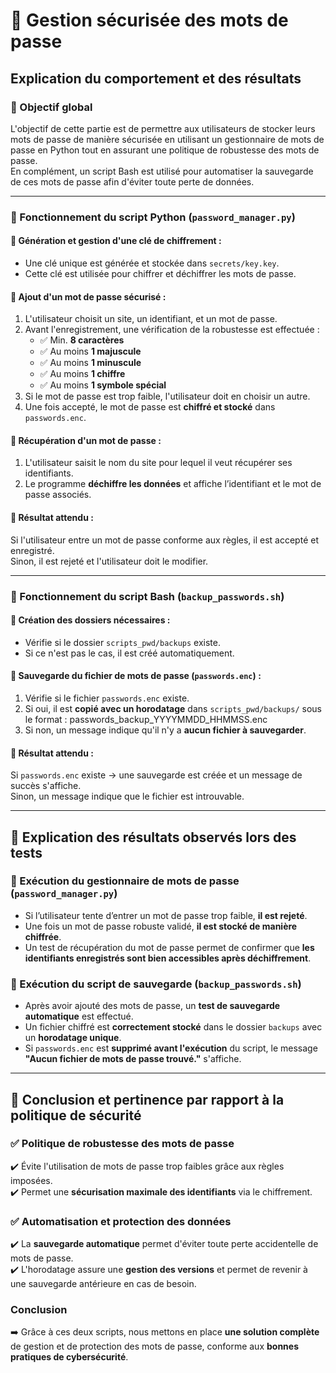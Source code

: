 # 🔑 Gestion sécurisée des mots de passe

## Explication du comportement et des résultats

### 🔹 Objectif global

L'objectif de cette partie est de permettre aux utilisateurs de stocker leurs mots de passe de manière sécurisée en utilisant un gestionnaire de mots de passe en Python tout en assurant une politique de robustesse des mots de passe.  
En complément, un script Bash est utilisé pour automatiser la sauvegarde de ces mots de passe afin d'éviter toute perte de données.  

---

### 🔹 Fonctionnement du script Python (`password_manager.py`)

#### 📌 Génération et gestion d'une clé de chiffrement :
- Une clé unique est générée et stockée dans `secrets/key.key`.
- Cette clé est utilisée pour chiffrer et déchiffrer les mots de passe.

#### 📌 Ajout d'un mot de passe sécurisé :
1. L'utilisateur choisit un site, un identifiant, et un mot de passe.
2. Avant l'enregistrement, une vérification de la robustesse est effectuée :
   - ✅ Min. **8 caractères**
   - ✅ Au moins **1 majuscule**
   - ✅ Au moins **1 minuscule**
   - ✅ Au moins **1 chiffre**
   - ✅ Au moins **1 symbole spécial**
3. Si le mot de passe est trop faible, l'utilisateur doit en choisir un autre.
4. Une fois accepté, le mot de passe est **chiffré et stocké** dans `passwords.enc`.

#### 📌 Récupération d'un mot de passe :
1. L'utilisateur saisit le nom du site pour lequel il veut récupérer ses identifiants.
2. Le programme **déchiffre les données** et affiche l’identifiant et le mot de passe associés.

#### 🔹 Résultat attendu :
Si l'utilisateur entre un mot de passe conforme aux règles, il est accepté et enregistré.  
Sinon, il est rejeté et l'utilisateur doit le modifier.  

---

### 🔹 Fonctionnement du script Bash (`backup_passwords.sh`)

#### 📌 Création des dossiers nécessaires :
- Vérifie si le dossier `scripts_pwd/backups` existe.
- Si ce n'est pas le cas, il est créé automatiquement.

#### 📌 Sauvegarde du fichier de mots de passe (`passwords.enc`) :
1. Vérifie si le fichier `passwords.enc` existe.
2. Si oui, il est **copié avec un horodatage** dans `scripts_pwd/backups/` sous le format : passwords_backup_YYYYMMDD_HHMMSS.enc
3. Si non, un message indique qu'il n'y a **aucun fichier à sauvegarder**.

#### 🔹 Résultat attendu :
Si `passwords.enc` existe → une sauvegarde est créée et un message de succès s'affiche.  
Sinon, un message indique que le fichier est introuvable.  

---

## 📌 Explication des résultats observés lors des tests

### 🔹 Exécution du gestionnaire de mots de passe (`password_manager.py`)
- Si l’utilisateur tente d’entrer un mot de passe trop faible, **il est rejeté**.
- Une fois un mot de passe robuste validé, **il est stocké de manière chiffrée**.
- Un test de récupération du mot de passe permet de confirmer que **les identifiants enregistrés sont bien accessibles après déchiffrement**.

### 🔹 Exécution du script de sauvegarde (`backup_passwords.sh`)
- Après avoir ajouté des mots de passe, un **test de sauvegarde automatique** est effectué.
- Un fichier chiffré est **correctement stocké** dans le dossier `backups` avec un **horodatage unique**.
- Si `passwords.enc` est **supprimé avant l'exécution** du script, le message **"Aucun fichier de mots de passe trouvé."** s'affiche.

---

## 📌 Conclusion et pertinence par rapport à la politique de sécurité

### ✅ Politique de robustesse des mots de passe
✔️ Évite l'utilisation de mots de passe trop faibles grâce aux règles imposées.  
✔️ Permet une **sécurisation maximale des identifiants** via le chiffrement.

### ✅ Automatisation et protection des données
✔️ La **sauvegarde automatique** permet d'éviter toute perte accidentelle de mots de passe.  
✔️ L'horodatage assure une **gestion des versions** et permet de revenir à une sauvegarde antérieure en cas de besoin.

### **Conclusion**
➡️ Grâce à ces deux scripts, nous mettons en place **une solution complète** de gestion et de protection des mots de passe, conforme aux **bonnes pratiques de cybersécurité**. 

